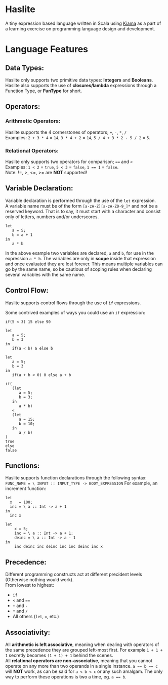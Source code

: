 # Haslite
A tiny expression based language written in Scala using [Kiama](https://bitbucket.org/inkytonik/kiama) as a part of a learning exercise on programming language design and development.

# Language Features

## Data Types:
Haslite only supports two primitive data types: <b>Integers</b> and <b>Booleans</b>.<br>
Haslite also supports the use of <b>closures/lambda</b> expressions through a Function Type, or <b>FunType</b> for short.

## Operators:
### Arithmetic Operators:
Haslite supports the 4 cornerstones of operators; ``+``, ``-``, ``*``, ``/``</b><br>
Examples: ``2 + 3 * 4`` = ``14``, ``3 * 4 + 2`` = ``14``, ``5 / 4 + 3 * 2 - 5 / 2`` = ``5``.

### Relational Operators:
Haslite only supports two operators for comparison; ``==`` and ``<``<br>
Examples: ``1 < 2`` = ``true``, ``5 < 3`` = ``false``, ``1 == 1`` = ``false``.
<br>Note: !=, >, <=, >= are <b>NOT</b> supported!

## Variable Declaration:
Variable declaration is performed through the use of the ``let`` expression.<br>
A variable name must be of the form ``[a-zA-Z][a-zA-Z0-9_]*`` and not be a reserved keyword. That is to say, it must start with a character and consist only of letters, numbers and/or underscores.<br>
```
let
   a = 5;
   b = a + 1
in
   a * b
```
In the above example two variables are declared, ``a`` and ``b``, for use in the expression ``a * b``. The variables are only in <b>scope</b> inside that expression and once evaluated they are lost forever. This means multiple variables can go by the same name, so be cautious of scoping rules when declaring several variables with the same name.

## Control Flow:
Haslite supports control flows through the use of ``if`` expressions.<br>

Some contrived examples of ways you could use an ``if`` expression:<br>

```if(5 < 3) 15 else 90```
```
let
   a = 5;
   b = 3
in
   if(a < b) a else b
```
```
let
   a = 5;
   b = 3
in
   if(a + b < 0) 0 else a + b
```
```
if(
   (let
      a = 5;
      b = 3;
   in
      a * b)
   <
   (let
      a = 15;
      b = 10;
   in
      a / b)
)
true
else
false
```

## Functions:
Haslite supports function declarations through the following syntax:
``FUNC_NAME = \ INPUT :: INPUT_TYPE -> BODY_EXPRESSION``
For example, an increment function:
```
let 
  x   = 100;
  inc = \ a :: Int -> a + 1
in
  inc x
```
```
let
	x = 5;
	inc = \ a :: Int -> a + 1;
	deinc = \ a :: Int -> a - 1
in
	inc deinc inc deinc inc inc deinc inc x
```

## Precedence:
Different programming constructs act at different precident levels (Otherwise nothing would work).<br>
From lowest to highest:
+ ``if``
+ ``<`` and ``==``
+ ``+`` and ``-``
+ ``*`` and ``/``
+ All others (``let``, ``=``, etc.)

## Associativity:

All <b>arithmetic is left associative</b>, meaning when dealing with operators of the same precedence they are grouped left-most first. For example ``1 + 1 + 1`` secretly becomes ``(1 + 1) + 1`` behind the scenes.<br>
All <b>relational operators are non-associative</b>, meaning that you cannot operate on any more than two operands in a single instance. ``a == b == c`` will <b>NOT</b> work, as can be said for ``a < b < c`` or any such amalgam. The only way to perform these operations is two a time, eg. ``a == b``. 
